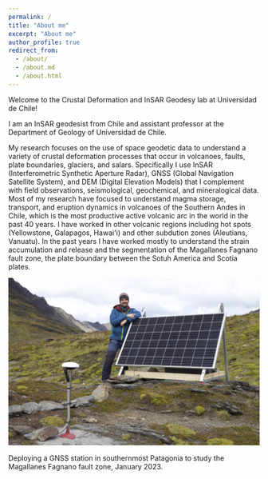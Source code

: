 ```yaml
---
permalink: /
title: "About me"
excerpt: "About me"
author_profile: true
redirect_from: 
  - /about/
  - /about.md
  - /about.html
---
```


Welcome to the Crustal Deformation and InSAR Geodesy lab at Universidad de Chile!

I am an InSAR geodesist from Chile and assistant professor at the Department of Geology of Universidad de Chile. 

My research focuses on the use of space geodetic data to understand a variety of crustal deformation processes that occur in volcanoes, faults, plate boundaries, glaciers, and salars. Specifically I use InSAR (Interferometric Synthetic Aperture Radar), GNSS (Global Navigation Satellite System), and DEM (Digital Elevation Models) that I complement with field observations, seismological, geochemical, and mineralogical data. Most of my research have focused to understand magma storage, transport, and eruption dynamics in volcanoes of the Southern Andes in Chile, which is the most productive active volcanic arc in the world in the past 40 years. I have worked in other volcanic regions including hot spots (Yellowstone, Galapagos, Hawai'i) and other subdution zones (Aleutians, Vanuatu). In the past years I have worked mostly to understand the strain accumulation and release and the segmentation of the Magallanes Fagnano fault zone, the plate boundary between the Sotuh America and Scotia plates.


<img style="float: center;" src="/images/IMG_8404.jpg">

Deploying a GNSS station in southernmost Patagonia to study the Magallanes Fagnano fault zone, January 2023.
 


